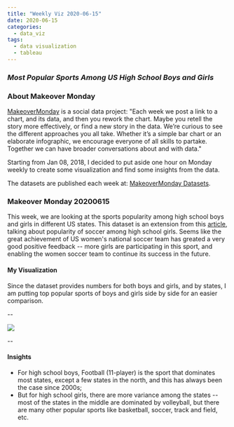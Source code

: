 ```yaml
---
title: "Weekly Viz 2020-06-15"
date: 2020-06-15
categories:
  - data_viz
tags:
  - data visualization
  - tableau
---
```


### *Most Popular Sports Among US High School Boys and Girls*


### About Makeover Monday

[MakeoverMonday](http://www.makeovermonday.co.uk/) is a social data project:
"Each week we post a link to a chart, and its data, and then you rework the chart.
Maybe you retell the story more effectively, or find a new story in the data.
We’re curious to see the different approaches you all take. Whether it’s a simple bar chart or an elaborate infographic, we encourage everyone of all skills to partake.
Together we can have broader conversations about and with data."

Starting from Jan 08, 2018, I decided to put aside one hour on Monday weekly to create some visualization and find some insights from the data.

The datasets are published each week at: [MakeoverMonday Datasets](http://www.makeovermonday.co.uk/data/).

### Makeover Monday 20200615

This week, we are looking at the sports popularity among high school boys and girls in different US states. This dataset is an extension from this [article](https://fivethirtyeight.com/features/why-is-the-u-s-so-good-at-womens-soccer/), talking about popularity of soccer among high school girls. Seems like the great achievement of US women's national soccer team has greated a very good positive feedback -- more girls are participating in this sport, and enabling the women soccer team to continue its success in the future.  

#### My Visualization

Since the dataset provides numbers for both boys and girls, and by states, I am putting top popular sports of boys and girls side by side for an easier comparison.  

--  

<div class='tableauPlaceholder' id='viz1592273595659' style='position: relative'>
<noscript><a href='#'>
  <img alt=' ' src='https:&#47;&#47;public.tableau.com&#47;static&#47;images&#47;Ma&#47;MakeOverMonday2020615MostPopularSportsAmongUSHighschool&#47;MostPopularSportsAmongHighschoolers&#47;1_rss.png' style='border: none' />
</a></noscript>
<object class='tableauViz'  style='display:none;'>
  <param name='host_url' value='https%3A%2F%2Fpublic.tableau.com%2F' />
  <param name='embed_code_version' value='3' /> 
  <param name='site_root' value='' />
  <param name='name' value='MakeOverMonday2020615MostPopularSportsAmongUSHighschool&#47;MostPopularSportsAmongHighschoolers' />
  <param name='tabs' value='no' />
  <param name='toolbar' value='yes' />
  <param name='static_image' value='https:&#47;&#47;public.tableau.com&#47;static&#47;images&#47;Ma&#47;MakeOverMonday2020615MostPopularSportsAmongUSHighschool&#47;MostPopularSportsAmongHighschoolers&#47;1.png' />
  <param name='animate_transition' value='yes' />
  <param name='display_static_image' value='yes' />
  <param name='display_spinner' value='yes' />
  <param name='display_overlay' value='yes' />
  <param name='display_count' value='yes' />
</object></div>            
<script type='text/javascript'>       
  var divElement = document.getElementById('viz1592273595659');    
  var vizElement = divElement.getElementsByTagName('object')[0];        
  if ( divElement.offsetWidth > 800 ) { vizElement.style.width='800px';vizElement.style.height='627px';} else if ( divElement.offsetWidth > 500 ) { vizElement.style.width='800px';vizElement.style.height='627px';} else { vizElement.style.width='100%';vizElement.style.height='1077px';}      
  var scriptElement = document.createElement('script');                
  scriptElement.src = 'https://public.tableau.com/javascripts/api/viz_v1.js';   
  vizElement.parentNode.insertBefore(scriptElement, vizElement);             
</script>
  
  
--  

#### Insights
* For high school boys, Football (11-player) is the sport that dominates most states, except a few states in the north, and this has always been the case since 2000s;  
* But for high school girls, there are more variance among the states -- most of the states in the middle are dominated by volleyball, but there are many other popular sports like basketball, soccer, track and field, etc.  

